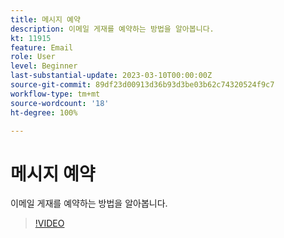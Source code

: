 ```yaml
---
title: 메시지 예약
description: 이메일 게재를 예약하는 방법을 알아봅니다.
kt: 11915
feature: Email
role: User
level: Beginner
last-substantial-update: 2023-03-10T00:00:00Z
source-git-commit: 89df23d00913d36b93d3be03b62c74320524f9c7
workflow-type: tm+mt
source-wordcount: '18'
ht-degree: 100%

---
```



# 메시지 예약

이메일 게재를 예약하는 방법을 알아봅니다.

>[!VIDEO](https://video.tv.adobe.com/v/3415919/?quality=12&learn=on)
